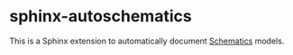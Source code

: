 # sphinx-autoschematics

This is a Sphinx extension to automatically document [Schematics](https://schematics.readthedocs.io/) models.
